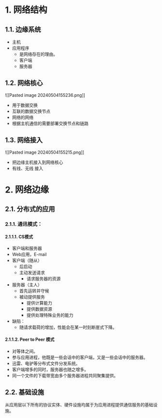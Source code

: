 # 1. 网络结构
## 1.1. 边缘系统
- 主机
- 应用程序
	- 是网络存在的理由。
	- 客户端
	- 服务器
## 1.2. 网络核心
![[Pasted image 20240504155236.png]]
- 用于数据交换
- 互联的数据交换节点
- 网络的网络
- 根据主机通信的需要部署交换节点和链路
## 1.3. 网络接入
![[Pasted image 20240504155215.png]]
- 把边缘主机接入到网络核心
- 有线、无线 接入
# 2. 网络边缘
## 2.1. 分布式的应用
### 2.1.1. 通讯模式：
#### 2.1.1.1. CS模式
- 客户端和服务器
- Web应用，E-mail
- 客户端（随从）
	- 后启动
	- 主动发送请求
		- 请求服务器的资源
- 服务器（主人）
	- 首先运转并守候
	- 被动提供服务
		- 提供计算能力
		- 提供数据资源
		- 提供处理特殊业务的能力
- 缺陷：
	- 随请求载荷的增加，性能会在某一时刻断崖式下降。
#### 2.1.1.2. Peer to Peer 模式
- 对等体之间。
- 参与应用进程，他既是一些会话中的客户端，又是一些会话中的服务器。
- 迅雷、电驴等分布式文件分发系统。
- 客户端增多的同时，服务器也随之增多。
- 同一个文件的下载带宽由多个服务器进程共同聚集提供。
## 2.2. 基础设施
从应用层以下所有的协议实体、硬件设施均属于为应用进程提供通信服务的基础设施。
